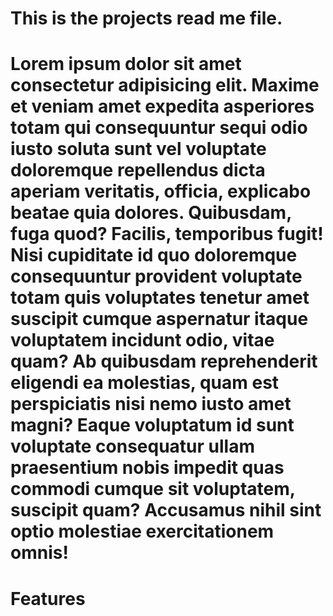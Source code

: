# This is the projects read me file.

# Lorem ipsum dolor sit amet consectetur adipisicing elit. Maxime et veniam amet expedita asperiores totam qui consequuntur sequi odio iusto soluta sunt vel voluptate doloremque repellendus dicta aperiam veritatis, officia, explicabo beatae quia dolores. Quibusdam, fuga quod? Facilis, temporibus fugit! Nisi cupiditate id quo doloremque consequuntur provident voluptate totam quis voluptates tenetur amet suscipit cumque aspernatur itaque voluptatem incidunt odio, vitae quam? Ab quibusdam reprehenderit eligendi ea molestias, quam est perspiciatis nisi nemo iusto amet magni? Eaque voluptatum id sunt voluptate consequatur ullam praesentium nobis impedit quas commodi cumque sit voluptatem, suscipit quam? Accusamus nihil sint optio molestiae exercitationem omnis!

# Features
